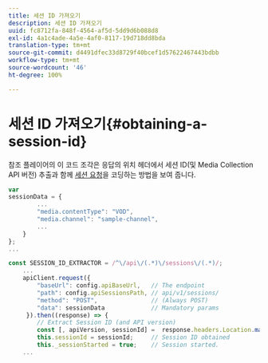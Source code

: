 ```yaml
---
title: 세션 ID 가져오기
description: 세션 ID 가져오기
uuid: fc8712fa-848f-4564-af5d-5dd9d6b088d8
exl-id: 4a1c4ade-4a5e-4af0-8117-19d718dd8bda
translation-type: tm+mt
source-git-commit: d4491dfec33d8729f40bcef1d57622467443bdbb
workflow-type: tm+mt
source-wordcount: '46'
ht-degree: 100%

---
```


# 세션 ID 가져오기{#obtaining-a-session-id}

참조 플레이어의 이 코드 조각은 응답의 위치 헤더에서 세션 ID(및 Media Collection API 버전) 추출과 함께 [세션 요청](/help/media-collection-api/mc-api-ref/mc-api-sessions-req.md)을 코딩하는 방법을 보여 줍니다.

```js
var  
sessionData = { 
        ... 
        "media.contentType": "VOD", 
        "media.channel": "sample-channel", 
        ... 
    } 
}; 
...

const SESSION_ID_EXTRACTOR = /^\/api\/(.*)\/sessions\/(.*)/; 
    ...
    apiClient.request({ 
        "baseUrl": config.apiBaseUrl,   // The endpoint 
        "path": config.apiSessionsPath, // api/v1/sessions/ 
        "method": "POST",               // (Always POST) 
        "data": sessionData             // Mandatory params 
     }).then((response) => { 
        // Extract Session ID (and API version) 
        const [, apiVersion, sessionId] =  response.headers.Location.match(SESSION_ID_EXTRACTOR);  
        this.sessionId = sessionId;     // Session ID obtained 
        this._sessionStarted = true;    // Session started. 
    ...
```
